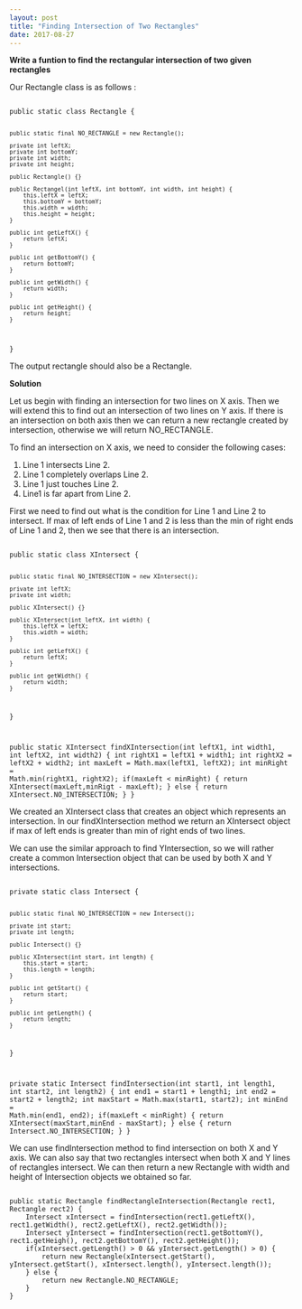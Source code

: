 ```yaml
---
layout: post
title: "Finding Intersection of Two Rectangles"
date: 2017-08-27
---
```


<b>Write a funtion to find the rectangular intersection of two given rectangles</b>

Our Rectangle class is as follows :

<code>
public static class Rectangle {

	public static final NO_RECTANGLE = new Rectangle();
    
	private int leftX;
    private int bottomY;
    private int width;
  	private int height;

    public Rectangle() {}

    public Rectangel(int leftX, int bottomY, int width, int height) {
		this.leftX = leftX;
		this.bottomY = bottomY;
		this.width = width;
		this.height = height;
  	}

	public int getLeftX() {
		return leftX;
	}

	public int getBottomY() {
		return bottomY;
	}

	public int getWidth() {
		return width;
	}

	public int getHeight() {
		return height;
	}
}
</code>

The output rectangle should also be a Rectangle.

<b>Solution</b>

Let us begin with finding an intersection for two lines on X axis. Then we will extend this to find out an intersection of two lines on Y axis. If there is an intersection on both axis then we can return a new rectangle created by intersection, otherwise we will return NO_RECTANGLE.

To find an intersection on X axis, we need to consider the following cases:
1. Line 1 intersects Line 2.
2. Line 1 completely overlaps Line 2.
3. Line 1 just touches Line 2.
4. Line1 is far apart from Line 2.

First we need to find out what is the condition for Line 1 and Line 2 to intersect. If max of left ends of Line 1 and 2 is less than the min of right ends of Line 1 and 2, then we see that there is an intersection.

<code>
public static class XIntersect {

	public static final NO_INTERSECTION = new XIntersect();

	private int leftX;
	private int width;

    public XIntersect() {}

    public XIntersect(int leftX, int width) {
		this.leftX = leftX;
		this.width = width;
    }
	
	public int getLeftX() {
		return leftX;
	}
	
	public int getWidth() {
		return width;
	}
}

public static XIntersect findXIntersection(int leftX1, int width1, int leftX2, int width2) {
	int rightX1 = leftX1 + width1;
	int rightX2 = leftX2 + width2;
	int maxLeft = Math.max(leftX1, leftX2);
	int minRight = Math.min(rightX1, rightX2);
	if(maxLeft < minRight) {
		return XIntersect(maxLeft,minRigt - maxLeft);
	} else {
		return XIntersect.NO_INTERSECTION;
	}
}
</code>

We created an XIntersect class that creates an object which represents an intersection. In our findXIntersection method we return an XIntersect object if max of left ends is greater than min of right ends of two lines.

We can use the similar approach to find YIntersection, so we will rather create a common Intersection object that can be used by both X and Y intersections.

<code>
private static class Intersect {

	public static final NO_INTERSECTION = new Intersect();

	private int start;
	private int length;

    public Intersect() {}

    public XIntersect(int start, int length) {
		this.start = start;
		this.length = length;
    }
	
	public int getStart() {
		return start;
	}
	
	public int getLength() {
		return length;
	}
}

private static Intersect findIntersection(int start1, int length1, int start2, int length2) {
	int end1 = start1 + length1;
	int end2 = start2 + length2;
	int maxStart = Math.max(start1, start2);
	int minEnd = Math.min(end1, end2);
	if(maxLeft < minRight) {
		return XIntersect(maxStart,minEnd - maxStart);
	} else {
		return Intersect.NO_INTERSECTION;
	}
}
</code>

We can use findIntersection method to find intersection on both X and Y axis. We can also say that two rectangles intersect when both X and Y lines of rectangles intersect. We can then return a new Rectangle with width and height of Intersection objects we obtained so far.


<code>
public static Rectangle findRectangleIntersection(Rectangle rect1, Rectangle rect2) {
	Intersect xIntersect = findIntersection(rect1.getLeftX(), rect1.getWidth(), rect2.getLeftX(), rect2.getWidth());
	Intersect yIntersect = findIntersection(rect1.getBottomY(), rect1.getHeigh(), rect2.getBottomY(), rect2.getHeight());
	if(xIntersect.getLength() > 0 && yIntersect.getLength() > 0) {
		return new Rectangle(xIntersect.getStart(), yIntersect.getStart(), xIntersect.length(), yIntersect.length());
	} else {
		return new Rectangle.NO_RECTANGLE;
	}
}
</code>
